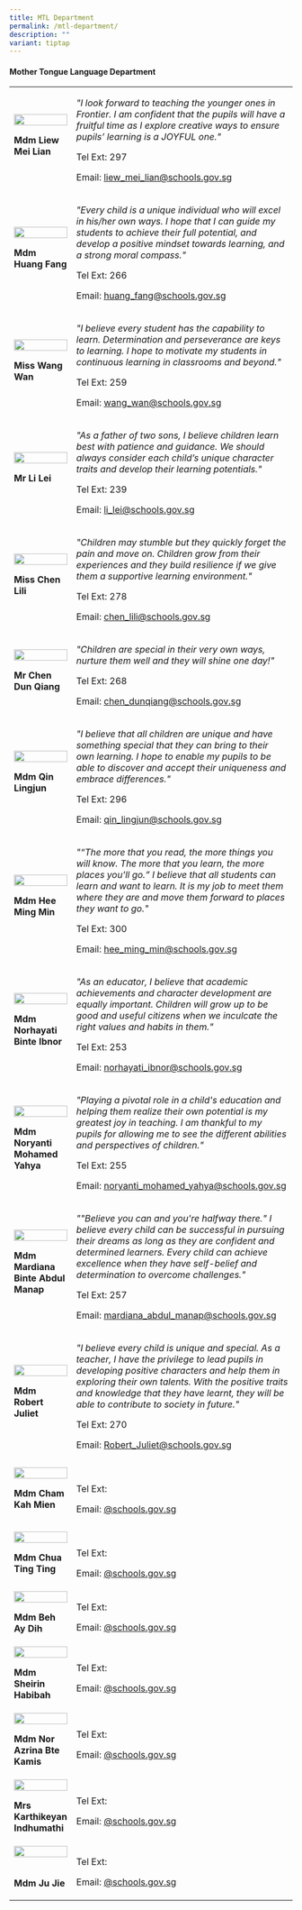 ```yaml
---
title: MTL Department
permalink: /mtl-department/
description: ""
variant: tiptap
---
```

<h4><strong>Mother Tongue Language Department</strong></h4>
<table>
<tbody>
<tr>
<td rowspan="1" colspan="1">
<div class="isomer-image-wrapper">
<img style="width:100%;" height="auto" width="100%" src="/images/mtl4.jpg">
</div>
<p><strong>Mdm Liew Mei Lian</strong>
</p>
</td>
<td rowspan="1" colspan="1">
<p><em>"I look forward to teaching the younger ones in Frontier. I am confident that the pupils will have a fruitful time as I explore creative ways to ensure pupils’ learning is a JOYFUL one."</em>
</p>
<p>Tel Ext: 297</p>
<p>Email:&nbsp;<a href="mailto:liew_mei_lian@schools.gov.sg" rel="noopener noreferrer nofollow" target="_blank">liew_mei_lian@schools.gov.sg</a>
</p>
</td>
</tr>
<tr>
<td rowspan="1" colspan="1">
<div class="isomer-image-wrapper">
<img style="width:100%;" height="auto" width="100%" src="/images/mtl2.jpg">
</div>
<p><strong>Mdm Huang Fang</strong>
</p>
</td>
<td rowspan="1" colspan="1">
<p><em>"Every child is a unique individual who will excel in his/her own ways. I hope that I can guide my students to achieve their full potential, and develop a positive mindset towards learning, and a strong moral compass."</em>
</p>
<p>Tel Ext: 266</p>
<p>Email:&nbsp;<a href="mailto:huang_fang@schools.gov.sg" rel="noopener noreferrer nofollow" target="_blank">huang_fang@schools.gov.sg</a>
</p>
</td>
</tr>
<tr>
<td rowspan="1" colspan="1">
<div class="isomer-image-wrapper">
<img style="width:100%;" height="auto" width="100%" src="/images/mtl8.jpg">
</div>
<p><strong>Miss Wang Wan</strong>
</p>
</td>
<td rowspan="1" colspan="1">
<p><em>"I believe every student has the capability to learn. Determination and perseverance are keys to learning. I hope to motivate my students in continuous learning in classrooms and beyond."</em>
</p>
<p>Tel Ext: 259</p>
<p>Email:&nbsp;<a href="mailto:wang_wan@schools.gov.sg" rel="noopener noreferrer nofollow" target="_blank">wang_wan@schools.gov.sg</a>
</p>
</td>
</tr>
<tr>
<td rowspan="1" colspan="1">
<div class="isomer-image-wrapper">
<img style="width:100%;" height="auto" width="100%" src="/images/mtl13.jpg">
</div>
<p><strong>Mr Li Lei</strong>
</p>
</td>
<td rowspan="1" colspan="1">
<p><em>"As a father of two sons, I believe children learn best with patience and guidance. We should always consider each child’s unique character traits and develop their learning potentials."</em>
</p>
<p>Tel Ext: 239</p>
<p>Email:&nbsp;<a href="mailto:li_lei@schools.gov.sg" rel="noopener noreferrer nofollow" target="_blank">li_lei@schools.gov.sg</a>
</p>
</td>
</tr>
<tr>
<td rowspan="1" colspan="1">
<div class="isomer-image-wrapper">
<img style="width:100%;" height="auto" width="100%" src="/images/mtl14.jpg">
</div>
<p><strong>Miss Chen Lili</strong>
</p>
</td>
<td rowspan="1" colspan="1">
<p><em>"Children&nbsp;may&nbsp;stumble&nbsp;but&nbsp;they&nbsp;quickly&nbsp;forget the pain and move on. Children grow from their experiences and they build resilience if we give them a supportive learning environment."</em>
</p>
<p>Tel Ext: 278</p>
<p>Email:&nbsp;<a href="mailto:chen_lili@schools.gov.sg" rel="noopener noreferrer nofollow" target="_blank">chen_lili@schools.gov.sg</a>
</p>
</td>
</tr>
<tr>
<td rowspan="1" colspan="1">
<div class="isomer-image-wrapper">
<img style="width:100%;" height="auto" width="100%" src="/images/mtl1.jpg">
</div>
<p><strong>Mr Chen Dun Qiang</strong>
</p>
</td>
<td rowspan="1" colspan="1">
<p><em>"Children are special in their very own ways, nurture them well and they will shine one day!"</em>
</p>
<p>Tel Ext: 268</p>
<p>Email:&nbsp;<a href="mailto:chen_dunqiang@schools.gov.sg" rel="noopener noreferrer nofollow" target="_blank">chen_dunqiang@schools.gov.sg</a>
</p>
</td>
</tr>
<tr>
<td rowspan="1" colspan="1">
<div class="isomer-image-wrapper">
<img style="width:100%;" height="auto" width="100%" src="/images/mtl6.jpg">
</div>
<p><strong>Mdm Qin Lingjun</strong>
</p>
</td>
<td rowspan="1" colspan="1">
<p><em>"I believe that all children are unique and have something special that they can bring to their own learning. I hope to enable my pupils to be able to discover and accept their uniqueness and embrace differences."</em>
</p>
<p>Tel Ext: 296</p>
<p>Email:&nbsp;<a href="mailto:qin_lingjun@schools.gov.sg" rel="noopener noreferrer nofollow" target="_blank">qin_lingjun@schools.gov.sg</a>
</p>
</td>
</tr>
<tr>
<td rowspan="1" colspan="1">
<div class="isomer-image-wrapper">
<img style="width:100%;" height="auto" width="100%" src="/images/mtl11.jpg">
</div>
<p><strong>Mdm Hee Ming Min</strong>
</p>
</td>
<td rowspan="1" colspan="1">
<p><em>"“The more that you read, the more things you will know. The more that you learn, the more places you'll go.” I believe that all students can learn and want to learn. It is my job to meet them where they are and move them forward to places they want to go."</em>
</p>
<p>Tel Ext: 300</p>
<p>Email:&nbsp;<a href="mailto:hee_ming_min@schools.gov.sg" rel="noopener noreferrer nofollow" target="_blank">hee_ming_min@schools.gov.sg</a>
</p>
</td>
</tr>
<tr>
<td rowspan="1" colspan="1">
<div class="isomer-image-wrapper">
<img style="width:100%;" height="auto" width="100%" src="/images/mtl17.jpg">
</div>
<p><strong>Mdm Norhayati Binte Ibnor</strong>
</p>
</td>
<td rowspan="1" colspan="1">
<p><em>"As an educator, I believe that academic achievements and character development are equally important. Children will grow up to be good and useful citizens when we inculcate the right values and habits in them."</em>
</p>
<p>Tel Ext: 253</p>
<p>Email:&nbsp;<a href="mailto:norhayati_ibnor@schools.gov.sg" rel="noopener noreferrer nofollow" target="_blank">norhayati_ibnor@schools.gov.sg</a>
</p>
</td>
</tr>
<tr>
<td rowspan="1" colspan="1">
<div class="isomer-image-wrapper">
<img style="width:100%;" height="auto" width="100%" src="/images/mtl18.jpg">
</div>
<p><strong>Mdm Noryanti Mohamed Yahya</strong>
</p>
</td>
<td rowspan="1" colspan="1">
<p><em>"Playing a pivotal role in a child's education and helping them realize their own potential is my greatest joy in teaching. I am thankful to my pupils for allowing me to see the different abilities and perspectives of children."</em>
</p>
<p>Tel Ext: 255</p>
<p>Email:&nbsp;<a href="mailto:noryanti_mohamed_yahya@schools.gov.sg" rel="noopener noreferrer nofollow" target="_blank">noryanti_mohamed_yahya@schools.gov.sg</a>
</p>
</td>
</tr>
<tr>
<td rowspan="1" colspan="1">
<div class="isomer-image-wrapper">
<img style="width:100%;" height="auto" width="100%" src="/images/mtl20.jpg">
</div>
<p><strong>Mdm Mardiana Binte Abdul Manap</strong>
</p>
</td>
<td rowspan="1" colspan="1">
<p><em>""Believe you can and you're halfway there." I believe every child can be successful in&nbsp;pursuing their dreams as long as they are confident and determined learners. Every child can achieve excellence when they have self-belief and determination to overcome challenges."</em>
</p>
<p>Tel Ext: 257</p>
<p>Email:&nbsp;<a href="mailto:mardiana_abdul_manap@schools.gov.sg" rel="noopener noreferrer nofollow" target="_blank">mardiana_abdul_manap@schools.gov.sg</a>
</p>
</td>
</tr>
<tr>
<td rowspan="1" colspan="1">
<div class="isomer-image-wrapper">
<img style="width: 100%" height="auto" width="100%" alt="" src="/images/Org Chart Photos/Mdm_Robert_Juliet.jpg">
</div>
<p><strong>Mdm Robert Juliet</strong>
</p>
</td>
<td rowspan="1" colspan="1">
<p><em>"I believe every child is unique and special. As a teacher, I have the privilege to lead pupils in developing positive characters and help them in exploring their own talents. With the positive traits and knowledge that they have learnt, they will be able to contribute to society in future."</em>
</p>
<p>Tel Ext: 270</p>
<p>Email:&nbsp;<a href="mailto:Robert_Juliet@schools.gov.sg" rel="noopener noreferrer nofollow" target="_blank">Robert_Juliet@schools.gov.sg</a>
</p>
</td>
</tr>
<tr>
<td rowspan="1" colspan="1">
<div class="isomer-image-wrapper">
<img style="width: 100%" height="auto" width="100%" alt="" src="/images/Org Chart Photos/mdm_cham_kah_mien.jpg">
</div>
<p><strong>Mdm Cham Kah Mien</strong>
</p>
</td>
<td rowspan="1" colspan="1">
<p>
<br>Tel Ext:</p>
<p>Email:&nbsp;<a href="mailto:" rel="noopener noreferrer nofollow" target="_blank">@schools.gov.sg</a>
</p>
</td>
</tr>
<tr>
<td rowspan="1" colspan="1">
<div class="isomer-image-wrapper">
<img style="width: 100%" height="auto" width="100%" alt="" src="/images/Org Chart Photos/Mdm_Chua_Ting_Ting.jpg">
</div>
<p><strong>Mdm Chua Ting Ting</strong>
</p>
</td>
<td rowspan="1" colspan="1">
<p>
<br>Tel Ext:</p>
<p>Email:&nbsp;<a href="mailto:" rel="noopener noreferrer nofollow" target="_blank">@schools.gov.sg</a>
</p>
</td>
</tr>
<tr>
<td rowspan="1" colspan="1">
<div class="isomer-image-wrapper">
<img style="width: 100%" height="auto" width="100%" alt="" src="/images/Org Chart Photos/Beh_Ay_Dih.jpg">
</div>
<p><strong>Mdm Beh Ay Dih</strong>
</p>
</td>
<td rowspan="1" colspan="1">
<p></p>
<p>Tel Ext:</p>
<p>Email:&nbsp;<a href="mailto:" rel="noopener noreferrer nofollow" target="_blank">@schools.gov.sg</a>
</p>
</td>
</tr>
<tr>
<td rowspan="1" colspan="1">
<div class="isomer-image-wrapper">
<img style="width: 100%" height="auto" width="100%" alt="" src="/images/Org Chart Photos/Sheirin_Habibah.jpg">
</div>
<p><strong>Mdm Sheirin Habibah</strong>
</p>
</td>
<td rowspan="1" colspan="1">
<p></p>
<p>Tel Ext:</p>
<p>Email:&nbsp;<a href="mailto:" rel="noopener noreferrer nofollow" target="_blank">@schools.gov.sg</a>
</p>
</td>
</tr>
<tr>
<td rowspan="1" colspan="1">
<div class="isomer-image-wrapper">
<img style="width: 100%" height="auto" width="100%" alt="" src="/images/Org Chart Photos/Mdm_Nor_Azrina_Bte_Kamis.jpg">
</div>
<p><strong>Mdm Nor Azrina Bte Kamis</strong>
</p>
</td>
<td rowspan="1" colspan="1">
<p></p>
<p>Tel Ext:</p>
<p>Email:&nbsp;<a href="mailto:" rel="noopener noreferrer nofollow" target="_blank">@schools.gov.sg</a>
</p>
</td>
</tr>
<tr>
<td rowspan="1" colspan="1">
<div class="isomer-image-wrapper">
<img style="width: 100%" height="auto" width="100%" alt="" src="/images/Org Chart Photos/Mrs_Karthikeyan_Indhumathi.jpg">
</div>
<p><strong>Mrs Karthikeyan Indhumathi</strong>
</p>
</td>
<td rowspan="1" colspan="1">
<p></p>
<p>Tel Ext:</p>
<p>Email:&nbsp;<a href="mailto:" rel="noopener noreferrer nofollow" target="_blank">@schools.gov.sg</a>
</p>
</td>
</tr>
<tr>
<td rowspan="1" colspan="1">
<div class="isomer-image-wrapper">
<img style="width: 100%" height="auto" width="100%" alt="" src="/images/Org Chart Photos/Mdm_Ju_Jie.jpg">
</div>
<p>
<br><strong>Mdm Ju Jie</strong>
</p>
</td>
<td rowspan="1" colspan="1">
<p></p>
<p>Tel Ext:</p>
<p>Email:&nbsp;<a href="mailto:" rel="noopener noreferrer nofollow" target="_blank">@schools.gov.sg</a>
</p>
</td>
</tr>
</tbody>
</table>
<p></p>